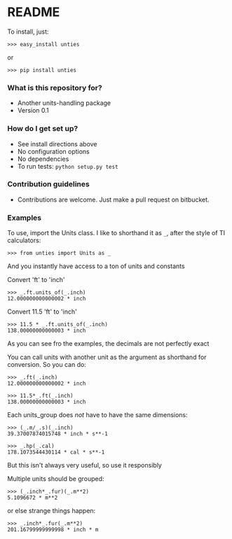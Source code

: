 # README #

To install, just:

    >>> easy_install unties

or

    >>> pip install unties

### What is this repository for? ###

* Another units-handling package
* Version 0.1


### How do I get set up? ###

* See install directions above
* No configuration options
* No dependencies
* To run tests: `python setup.py test`

### Contribution guidelines ###

* Contributions are welcome. Just make a pull request on bitbucket.

### Examples ###

To use, import the Units class. I like to shorthand it as `_`, after the style
of TI calculators:

    >>> from unties import Units as _

And you instantly have access to a ton of units and constants

Convert 'ft' to 'inch'

    >>> _.ft.units_of(_.inch)
    12.000000000000002 * inch

Convert 11.5 'ft' to 'inch'

    >>> 11.5 * _.ft.units_of(_.inch)
    138.00000000000003 * inch

As you can see fro the examples, the decimals are not perfectly exact

You can call units with another unit as the argument as shorthand for
conversion. So you can do:

    >>> _.ft(_.inch)
    12.000000000000002 * inch

    >>> 11.5*_.ft(_.inch)
    138.00000000000003 * inch

Each units_group does *not* have to have the same dimensions:

    >>> (_.m/_.s)(_.inch)
    39.37007874015748 * inch * s**-1

    >>> _.hp(_.cal)
    178.1073544430114 * cal * s**-1

But this isn't always very useful, so use it responsibly

Multiple units should be grouped:

    >>> (_.inch*_.fur)(_.m**2)
    5.1096672 * m**2

or else strange things happen:

    >>> _.inch*_.fur(_.m**2)
    201.16799999999998 * inch * m
